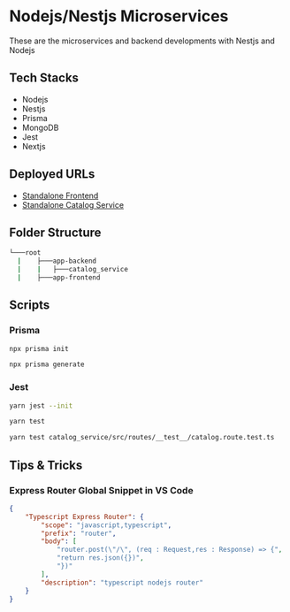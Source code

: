 # Nodejs/Nestjs Microservices

These are the microservices and backend developments with Nestjs and Nodejs

## Tech Stacks

- Nodejs
- Nestjs
- Prisma
- MongoDB
- Jest
- Nextjs

## Deployed URLs

- [Standalone Frontend](https://node-ms.vercel.app/)
- [Standalone Catalog Service](https://node-kafka-catalog.onrender.com/api/v1/catalog)

## Folder Structure

```bash
└───root
  |    ├───app-backend
  |    |   ├───catalog_service
  |    ├───app-frontend
```

## Scripts

### Prisma

```bash
npx prisma init
```

```bash
npx prisma generate
```

### Jest

```bash
yarn jest --init
```

```bash
yarn test
```

```bash
yarn test catalog_service/src/routes/__test__/catalog.route.test.ts
```

## Tips & Tricks

### Express Router Global Snippet in VS Code

```json
{
	"Typescript Express Router": {
		"scope": "javascript,typescript",
		"prefix": "router",
		"body": [
			"router.post(\"/\", (req : Request,res : Response) => {",
			"return res.json({})",
			"})"
		],
		"description": "typescript nodejs router"
	}
}
```
